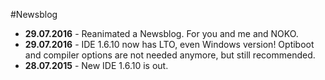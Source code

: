 #Newsblog

* **29.07.2016** - Reanimated a Newsblog. For you and me and NOKO.  
* **29.07.2016** - IDE 1.6.10 now has LTO, even Windows version! Optiboot and compiler options are not needed anymore, but still recommended.  
* **28.07.2015** - New IDE 1.6.10 is out.  
